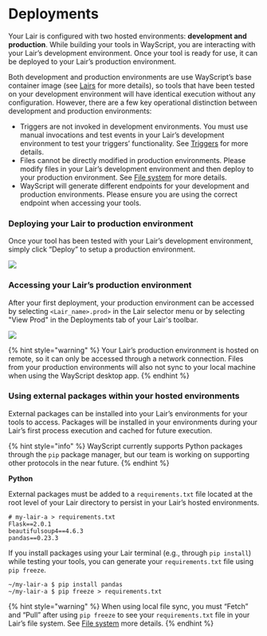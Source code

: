 # Deployments

Your Lair is configured with two hosted environments: **development and production**. While building your tools in WayScript, you are interacting with your Lair’s development environment. Once your tool is ready for use, it can be deployed to your Lair’s production environment.

Both development and production environments are use WayScript’s base container image (see [Lairs](lairs.md) for more details), so tools that have been tested on your development environment will have identical execution without any configuration. However, there are a few key operational distinction between development and production environments:

* Triggers are not invoked in development environments. You must use manual invocations and test events in your Lair’s development environment to test your triggers’ functionality. See [Triggers](triggers.md) for more details.
* Files cannot be directly modified in production environments. Please modify files in your Lair’s development environment and then deploy to your production environment. See [File system](file-system.md) for more details.
* WayScript will generate different endpoints for your development and production environments. Please ensure you are using the correct endpoint when accessing your tools.

### Deploying your Lair to production environment

Once your tool has been tested with your Lair’s development environment, simply click “Deploy” to setup a production environment.

![](https://codahosted.io/docs/2kDMDaZ6QP/blobs/bl-AXtnWh-Z-8/6b2594d660acf4d949ac26910a64efb47bb0d25bdaba678f08f20eefb795aa54b1ac27fd5df373c743ce313e4573b77d5507526f11059aacfd3984e69e2d5a2e9615c546209f4441b104eafbe749c7df5746e4e58821781c81a2cbea00dd729793e951f5)

### Accessing your Lair’s production environment

After your first deployment, your production environment can be accessed by selecting `<Lair_name>.prod>` in the Lair selector menu or by selecting "View Prod" in the Deployments tab of your Lair's toolbar.

![](https://codahosted.io/docs/2kDMDaZ6QP/blobs/bl-f3PLYNXimn/42911fbf2b98e2bbf6165b336fa36c73ac0738805ea70a4c859459fb45ef874a3edad2c2740b15754d7d4ccf14b392ce9fb44b9b8987247ac439c52cf90ac22ba24059eb019a8e9de3ba30f1ee4178faad9e6f032e766d2f48e01cd0b6daa87d2d76f6d9)

{% hint style="warning" %}
Your Lair’s production environment is hosted on remote, so it can only be accessed through a network connection. Files from your production environments will also not sync to your local machine when using the WayScript desktop app.
{% endhint %}

### Using external packages within your hosted environments

External packages can be installed into your Lair’s environments for your tools to access. Packages will be installed in your environments during your Lair’s first process execution and cached for future execution.

{% hint style="info" %}
WayScript currently supports Python packages through the `pip` package manager, but our team is working on supporting other protocols in the near future.
{% endhint %}

**Python**

External packages must be added to a `requirements.txt` file located at the root level of your Lair directory to persist in your Lair’s hosted environments.

```
# my-lair-a > requirements.txt
Flask==2.0.1
beautifulsoup4==4.6.3
pandas==0.23.3
```

If you install packages using your Lair terminal (e.g., through `pip install`) while testing your tools, you can generate your `requirements.txt` file using `pip freeze`.

```
~/my-lair-a $ pip install pandas
~/my-lair-a $ pip freeze > requirements.txt
```

{% hint style="warning" %}
When using local file sync, you must “Fetch” and “Pull” after using `pip freeze` to see your `requirements.txt` file in your Lair’s file system. See [File system](file-system.md) more details.
{% endhint %}
